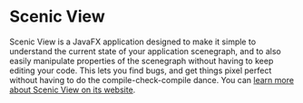 Scenic View
===========

Scenic View is a JavaFX application designed to make it simple to understand the current state of your application scenegraph, and to also easily manipulate properties of the scenegraph without having to keep editing your code. This lets you find bugs, and get things pixel perfect without having to do the compile-check-compile dance. You can [learn more about Scenic View on its website](http://www.scenic-view.org).